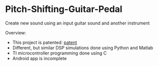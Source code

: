 # Pitch-Shifting-Guitar-Pedal
Create new sound using an input guitar sound and another instrument

Overview:
* This project is patented: [patent](/../Pitch-Shifting-Guitar-Pedal/pat9318086Miller.pdf)
* Different, but similar DSP simulations done using Python and Matlab
* TI microcontroller programming done using C
* Android app is incomplete
